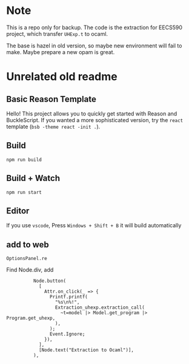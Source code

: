 # Note

This is a repo only for backup. The code is the extraction for EECS590 project, which transfer ```UHExp.t``` to ocaml.

The base is hazel in old version, so maybe new environment will fail to make. Maybe prepare a new opam is great.

# Unrelated old readme
## Basic Reason Template

Hello! This project allows you to quickly get started with Reason and BuckleScript. If you wanted a more sophisticated version, try the `react` template (`bsb -theme react -init .`).

## Build
```
npm run build
```

## Build + Watch

```
npm run start
```


## Editor
If you use `vscode`, Press `Windows + Shift + B` it will build automatically

## add to web
```
OptionsPanel.re
```
Find Node.div, add
```
          Node.button(
            [
              Attr.on_click(_ => {
                Printf.printf(
                  "%s\n%!",
                  Extraction_uhexp.extraction_call(
                    ~t=model |> Model.get_program |> Program.get_uhexp,
                  ),
                );
                Event.Ignore;
              }),
            ],
            [Node.text("Extraction to Ocaml")],
          ),
```